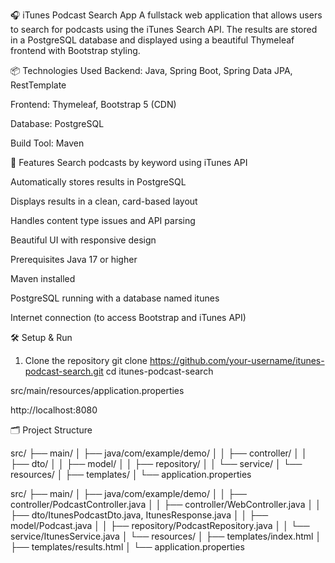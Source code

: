 🎧 iTunes Podcast Search App
A fullstack web application that allows users to search for podcasts using the iTunes Search API. The results are stored in a PostgreSQL database and displayed using a beautiful Thymeleaf frontend with Bootstrap styling.

📦 Technologies Used
Backend: Java, Spring Boot, Spring Data JPA, RestTemplate

Frontend: Thymeleaf, Bootstrap 5 (CDN)

Database: PostgreSQL

Build Tool: Maven

🚀 Features
Search podcasts by keyword using iTunes API

Automatically stores results in PostgreSQL

Displays results in a clean, card-based layout

Handles content type issues and API parsing

Beautiful UI with responsive design


 Prerequisites
Java 17 or higher

Maven installed

PostgreSQL running with a database named itunes

Internet connection (to access Bootstrap and iTunes API)

🛠️ Setup & Run
1. Clone the repository
git clone https://github.com/your-username/itunes-podcast-search.git
cd itunes-podcast-search

src/main/resources/application.properties

http://localhost:8080


🗂️ Project Structure

src/
├── main/
│   ├── java/com/example/demo/
│   │   ├── controller/
│   │   ├── dto/
│   │   ├── model/
│   │   ├── repository/
│   │   └── service/
│   └── resources/
│       ├── templates/
│       └── application.properties

src/
├── main/
│   ├── java/com/example/demo/
│   │   ├── controller/PodcastController.java
│   │   ├── controller/WebController.java
│   │   ├── dto/ItunesPodcastDto.java, ItunesResponse.java
│   │   ├── model/Podcast.java
│   │   ├── repository/PodcastRepository.java
│   │   └── service/ItunesService.java
│   └── resources/
│       ├── templates/index.html
│       ├── templates/results.html
│       └── application.properties

